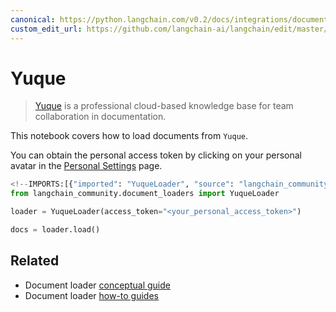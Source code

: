```yaml
---
canonical: https://python.langchain.com/v0.2/docs/integrations/document_loaders/yuque/
custom_edit_url: https://github.com/langchain-ai/langchain/edit/master/docs/docs/integrations/document_loaders/yuque.ipynb
---
```


# Yuque

>[Yuque](https://www.yuque.com/) is a professional cloud-based knowledge base for team collaboration in documentation.

This notebook covers how to load documents from `Yuque`.

You can obtain the personal access token by clicking on your personal avatar in the [Personal Settings](https://www.yuque.com/settings/tokens) page.


```python
<!--IMPORTS:[{"imported": "YuqueLoader", "source": "langchain_community.document_loaders", "docs": "https://api.python.langchain.com/en/latest/document_loaders/langchain_community.document_loaders.yuque.YuqueLoader.html", "title": "Yuque"}]-->
from langchain_community.document_loaders import YuqueLoader
```


```python
loader = YuqueLoader(access_token="<your_personal_access_token>")
```


```python
docs = loader.load()
```


## Related

- Document loader [conceptual guide](/docs/concepts/#document-loaders)
- Document loader [how-to guides](/docs/how_to/#document-loaders)